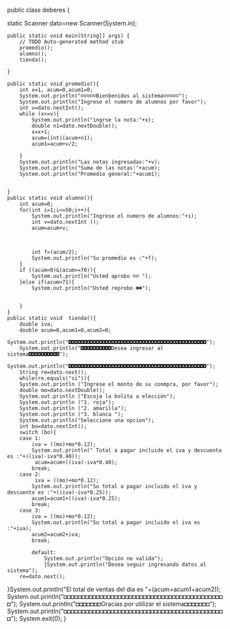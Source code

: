 public class deberes {
	
static Scanner dato=new Scanner(System.in);

	public static void main(String[] args) {
		// TODO Auto-generated method stub
		promedio();
		alumno();
		tienda();

	}

	public static void promedio(){
		int x=1, acum=0,acum1=0;
		System.out.println("☺☺☺☺☺Bienbenidos al sistema☺☺☺☺☺");
		System.out.println("Ingrese el numero de alumnos por favor");
		int v=dato.nextInt();
		while (x<=v){
			System.out.println("ingrse la nota:"+x);
			double n1=dato.nextDouble();
			x=x+1;
			acum=(int)(acum+n1);
			acum1=acum+v/2;
			
		}
		System.out.println("Las notas ingresadas:"+v);
		System.out.println("Suma de las notas:"+acum);
		System.out.println("Promedio general:"+acum1);
		
		
	}
	public static void alumno(){
		int acum=0;
		for(int i=1;i<=50;i++){
			System.out.println("Ingrese el numero de alumnos:"+i);
			int v=dato.nextInt ();
			acum=acum+v;

			
			
			int f=(acum/2);
			System.out.println("Su promedio es :"+f);
		}
		if ((acum<0)&(acum>=70)){
			System.out.println("Usted aprobo ☺☺ ");
		}else if(acum>71){
			System.out.println("Usted reprobo ☻☻");
			
			
		}
	}
	public static void  tienda(){
		double iva;
		double acum=0,acum1=0,acum2=0;
		System.out.println("◘◘◘◘◘◘◘◘◘◘◘◘◘◘◘◘◘◘◘◘◘◘◘◘◘◘◘◘◘◘◘◘◘◘◘◘◘◘◘◘◘◘◘◘◘");
		System.out.println("◘◘◘◘◘◘◘◘◘◘Desea ingresar al sistema◘◘◘◘◘◘◘◘◘◘");
		System.out.println("◘◘◘◘◘◘◘◘◘◘◘◘◘◘◘◘◘◘◘◘◘◘◘◘◘◘◘◘◘◘◘◘◘◘◘◘◘◘◘◘◘◘◘◘◘");
		String re=dato.next();
		while(re.equals("si")){
		System.out.println ("Ingrese el monto de su conmpra, por favor");
		double mo=dato.nextDouble();
		System.out.println ("Escoja la bolita a elección");
		System.out.println ("1. roja");
		System.out.println ("2. amarilla");
		System.out.println ("3. blanca ");
		System.out.println("Seleccione una opcion");
		int bo=dato.nextInt(); 
		switch (bo){
		case 1:
		    iva = ((mo)+mo*0.12);
			System.out.println(" Total a pagar incluido el iva y descuento es :"+((iva)-iva*0.40));
			 acum=acum+((iva)-iva*0.40);
			break;
		case 2:
			 iva = ((mo)+mo*0.12);
			System.out.println("Su total a pagar incluido el iva y descuento es :"+((iva)-iva*0.25));
			acum1=acum1+((iva)-iva*0.25);
			break;
		case 3:
			iva = ((mo)+mo*0.12);
			System.out.println("Su total a pagar incluido el iva es :"+iva);
			acum2=acum2+iva;
			break;
			
			default:
				System.out.println("Opción no valida");
				}System.out.println("Desea seguir ingresando datos al sistema");
		re=dato.next();
}System.out.println("El total de ventas del dia es "+(acum+acum1+acum2));
    System.out.println("◘◘◘◘◘◘◘◘◘◘◘◘◘◘◘◘◘◘◘◘◘◘◘◘◘◘◘◘◘◘◘◘◘◘◘◘◘◘◘◘◘◘◘◘◘");
	System.out.println("◘◘◘◘◘◘◘Gracias por utilizar el sistema◘◘◘◘◘◘◘");
	System.out.println("◘◘◘◘◘◘◘◘◘◘◘◘◘◘◘◘◘◘◘◘◘◘◘◘◘◘◘◘◘◘◘◘◘◘◘◘◘◘◘◘◘◘◘◘◘");
	System.exit(0);
	}
